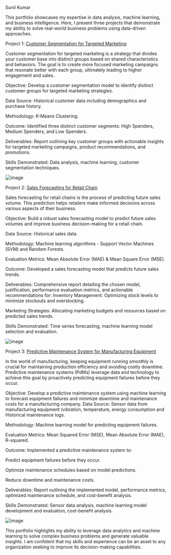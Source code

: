 Sunil Kumar

This portfolio showcases my expertise in data analysis, machine learning, and business intelligence. Here, I present three projects that demonstrate my ability to solve real-world business problems using data-driven approaches.

Project 1: [Customer Segmentation for Targeted Marketing](https://github.com/sunilkumar1762/Customer-Segmentation-for-Targeted-Marketing)

Customer segmentation for targeted marketing is a strategy that divides your customer base into distinct groups based on shared characteristics and behaviors.  The goal is to create more focused marketing campaigns that resonate better with each group, ultimately leading to higher engagement and sales.

Objective: Develop a customer segmentation model to identify distinct customer groups for targeted marketing strategies.

Data Source: Historical customer data including demographics and purchase history.

Methodology: K-Means Clustering.

Outcome: Identified three distinct customer segments: High Spenders, Medium Spenders, and Low Spenders.

Deliverables: Report outlining key customer groups with actionable insights for targeted marketing campaigns, product recommendations, and promotions.

Skills Demonstrated: Data analysis, machine learning, customer segmentation techniques.


![image](https://github.com/sunilkumar1762/SUNIL_PORTFOLIO/assets/152764886/12e92cff-3f14-4bed-841c-77396ce30716)


Project 2: [Sales Forecasting for Retail Chain](https://github.com/sunilkumar1762/Sales-Forecasting-for-Retail-Chain)

Sales forecasting for retail chains is the process of predicting future sales volume. This prediction helps retailers make informed decisions across various aspects of their business. 

Objective: Build a robust sales forecasting model to predict future sales volumes and improve business decision-making for a retail chain.

Data Source: Historical sales data.

Methodology: Machine learning algorithms - Support Vector Machines (SVM) and Random Forests.

Evaluation Metrics: Mean Absolute Error (MAE) & Mean Square Error (MSE).

Outcome: Developed a sales forecasting model that predicts future sales trends.

Deliverables: Comprehensive report detailing the chosen model, justification, performance evaluation metrics, and actionable recommendations for:
Inventory Management: Optimizing stock levels to minimize stockouts and overstocking.

Marketing Strategies: Allocating marketing budgets and resources based on predicted sales trends.

Skills Demonstrated: Time series forecasting, machine learning model selection and evaluation.


![image](https://github.com/sunilkumar1762/SUNIL_PORTFOLIO/assets/152764886/3c5b57ef-8f02-4801-9f0b-2a50c0860eef)


Project 3: [Predictive Maintenance System for Manufacturing Equipment](https://github.com/sunilkumar1762/-Predictive-Maintenance-System-for-Manufacturing-Equipment)

In the world of manufacturing, keeping equipment running smoothly is crucial for maintaining production efficiency and avoiding costly downtime. Predictive maintenance systems (PdMs) leverage data and technology to achieve this goal by proactively predicting equipment failures before they occur.

Objective: Develop a predictive maintenance system using machine learning to forecast equipment failures and minimize downtime and maintenance costs for a manufacturing company.
Data Source: Sensor data from manufacturing equipment (vibration, temperature, energy consumption and Historical maintenance logs.

Methodology: Machine learning model for predicting equipment failures.

Evaluation Metrics: Mean Squared Error (MSE), Mean Absolute Error (MAE), R-squared.

Outcome: Implemented a predictive maintenance system to:

Predict equipment failures before they occur.

Optimize maintenance schedules based on model predictions.

Reduce downtime and maintenance costs.

Deliverables: Report outlining the implemented model, performance metrics, optimized maintenance schedule, and cost-benefit analysis.

Skills Demonstrated: Sensor data analysis, machine learning model development and evaluation, cost-benefit analysis.


![image](https://github.com/sunilkumar1762/SUNIL_PORTFOLIO/assets/152764886/36236b23-bbc8-4a25-9144-3610b8831a41)



This portfolio highlights my ability to leverage data analytics and machine learning to solve complex business problems and generate valuable insights. I am confident that my skills and experience can be an asset to any organization seeking to improve its decision-making capabilities.
